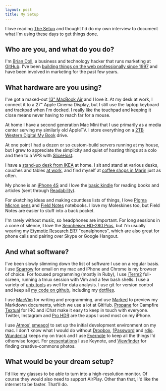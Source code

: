 ```yaml
---
layout: post
title: My Setup
---
```


I love reading [The Setup](http://usesthis.com/) and thought I'd do my own interview to document what I'm using these days to get things done.

## Who are you, and what do you do?

I'm [Brian Doll](http://emphaticsolutions.com), a business and technology hacker that runs marketing at [GitHub](https://github.com). I've been [building things on the web professionally since 1997](http://www.linkedin.com/in/briandoll) and have been involved in marketing for the past few years.

## What hardware are you using?

I've got a maxed-out [13" MacBook Air](http://www.apple.com/macbookair/) and I love it. At my desk at work, I connect it to a 27" Apple Cinema Display, but I still use the laptop keyboard and trackpad when I'm docked. I really like the touchpad and keeping it close means never having to reach far for a mouse.

At home I have a second generation Mac Mini that I use primarily as a media center serving my similarly old AppleTV. I store everything on a [2TB Western Digital My Book](http://www.amazon.com/Western-Digital-My-Book-Studio/dp/B0016P7H3Q/ref=dp_cp_ob_e_title_2) drive.

At one point I had a dozen or so custom-build servers running at my house, but I grew to appreciate the simplicity and quiet of hosting things at a colo and then to a VPS with [SliceHost](http://www.slicehost.com/).

I have a [stand-up desk from IKEA](http://www.ikea.com/us/en/catalog/products/S89843460/#/S09843459) at home. I sit and stand at various desks, couches and tables [at work](http://web.stagram.com/location/3774811), and find myself at [coffee shops in Marin](http://www.yelp.com/biz/marin-coffee-roasters-san-anselmo) just as often.

My phone is an [iPhone 4S](http://www.apple.com/iphone/) and I love the [basic kindle](http://www.amazon.com/gp/product/B0051QVESA/) for reading books and articles (sent through [Readability](http://www.readability.com/)).

For sketching ideas and making countless lists of things, I love [Pigma Micron pens](http://www.pearlpaint.com/shop-Pigma-Micron-Pen_5919_5931.html) and [Field Notes](http://fieldnotesbrand.com/) notebooks. I love my Moleskines too, but Field Notes are easier to stuff into a back pocket.

I'm rarely without music, so headphones are important. For long sessions in a cone of silence, I love the [Sennheiser HD-280 Pros](http://www.amazon.com/Sennheiser-HD-280-Pro-Headphones/dp/B000065BPB), but I'm usually wearing my [Etymotic Research ER7](http://www.amazon.com/gp/product/B003YTPP72/) "canalphones", which are also great for phone calls and pairing over Skype or Google Hangout.

## And what software?

I've been slowly slimming down the list of software I use on a regular basis. I use [Sparrow](http://sparrowmailapp.com/) for email on my mac and iPhone and Chrome is my browser of choice. For focused programming (mostly in Ruby), I use [iTerm2](http://www.iterm2.com/) full-screen, running a tmux session with Vim and a few bash shells. I use a variety of [unix tools](http://www.catonmat.net/blog/set-operations-in-unix-shell/) as well for data analysis. I use git for version control and keep all [my code on github](https://github.com/briandoll), including my [dotfiles](https://github.com/briandoll/dotfiles).

I use [MacVim](http://code.google.com/p/macvim/) for writing and programming, and use [Marked](http://markedapp.com/) to preview my Markdown documents, which we use a lot at GitHub. [Propane](http://propaneapp.com/) for Campfire [Textual](http://www.codeux.com/textual/) for IRC and iChat make it easy to keep in touch with everyone. Twitter, Instagram and [Pro HDR](http://eyeappsllc.com/Home.html) are the apps I used most on my iPhone.

I use [Atmos'](http://atmos.org) [smeagol](https://github.com/atmos/smeagol) to set up the initial development environment on my mac. I don't know what I would do without [Dropbox](http://www.dropbox.com/), [1Password](https://agilebits.com/onepassword) and [rdio](http://rdio.com). [Wunderlist](http://www.wunderlist.com/) keeps my on track and I use [Evernote](http://evernote.com) to keep all the things I'd otherwise forget. For [presentations](http://speakerdeck.com/u/briandoll) I use Keynote, and [Viewfinder](http://connectedflow.com/viewfinder/) for finding creative-commons photos.

## What would be your dream setup?

I'd like my glasses to be able to turn into a high-resolution monitor. Of course they would also need to support AirPlay. Other than that, I'd like the internet to be faster. That'll do.
